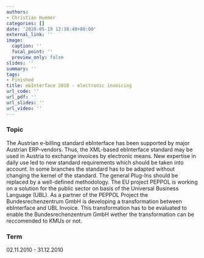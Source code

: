 ```yaml
---
authors:
- Christian Huemer
categories: []
date: '2020-05-19 12:38:40+00:00'
external_link: ''
image:
  caption: ''
  focal_point: ''
  preview_only: false
slides: ''
summary: ''
tags:
- Finished
title: ebInterface 2010 - electronic invoicing
url_code: ''
url_pdf: ''
url_slides: ''
url_video: ''
---
```


### Topic

The Austrian e-billing standard ebInterface has been supported by major Austrian ERP-vendors. Thus, the XML-based ebInterface standard may be used in Austria to exchange invoices by electronic means. New expertise in daily use led to new standard requirements which should be taken into account. In some branches the standard has to be adapted without changing the kernel of the standard. The general Plug-Ins should be replaced by a well-defined methodology. The EU project PEPPOL is working on a solution for the public sector on basis of the Universal Business Language (UBL). As a partner of the PEPPOL Project the Bundesrechenzentrum GmbH is developing a transformation between ebInterface and UBL Invoice. This transformation has to be evaluated to enable the Bundesrechenzentrum GmbH wether the transformation can be reccomended to KMUs or not.

### Term

02.11.2010 - 31.12.2010
